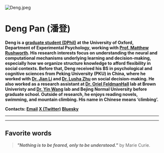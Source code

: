 ![Deng.jpeg](https://i.loli.net/2021/09/30/IQ1enLEGduXT6rU.jpg)

# **Deng Pan** (潘登)
**Deng is a [graduate student (DPhil)](https://www.psy.ox.ac.uk/people/deng-pan) at the University of Oxford, Department of Experimental Psychology, working with [Prof. Matthew Rushworth](https://www.psy.ox.ac.uk/team/matthew-rushworth). His research interests focus on understanding the neural and computational mechanisms underlying learning and decision-making, especially how we organize structure knowledge to afford flexibility in social contexts. Before that, Deng received his BS in psychological and cognitive sciences from Peking University (PKU) in China, where he worked with [Dr. Jian Li](https://jianlilab.github.io/members/) and [Dr. Lusha Zhu](https://www.lushazhu.com/people) on social decision-making. He also worked as a research assistant at [Dr. Oriel FeldmanHall](https://www.feldmanhalllab.com/people) lab at Brown Univeristy and [Dr. Yin Wang](http://mirrorneuronwang.com/?m=content&c=index&a=lists&catid=137) lab and Bejing Normal University before graduate school. Outside of research, he enjoys reading novels, swimming, and mountain climbing. His name in Chinese means ‘climbing’.**

**Contacts: [Email](mailto:deng.pan@psy.ox.ac.uk)          [X (Twitter)](https://twitter.com/DengPan18)          [Bluesky](https://bsky.app/profile/dengpan.bsky.social)**  
  

*** ***
*** ***


## Favorite words
> ***"Nothing is to be feared, only to be understood."*** by Marie Curie.
